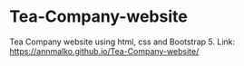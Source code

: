 # Tea-Company-website
Tea Company website using html, css and Bootstrap 5.
Link: https://annmalko.github.io/Tea-Company-website/
